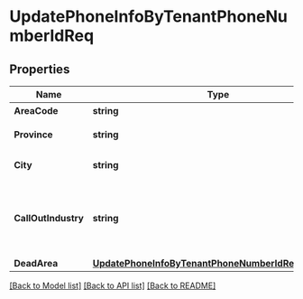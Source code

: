 # UpdatePhoneInfoByTenantPhoneNumberIdReq

## Properties

Name | Type | Description | Notes
------------ | ------------- | ------------- | -------------
**AreaCode** | **string** | 线路归属地 | [optional] 
**Province** | **string** | 线路归属地省 | [optional] 
**City** | **string** | 线路归属地市 | [optional] 
**CallOutIndustry** | **string** | (FINANCE, \&quot;金融\&quot;),(OTHER, \&quot;其他\&quot;) | [optional] 
**DeadArea** | [**UpdatePhoneInfoByTenantPhoneNumberIdReqDeadArea**](UpdatePhoneInfoByTenantPhoneNumberIdReq_deadArea.md) |  | [optional] 

[[Back to Model list]](../README.md#documentation-for-models) [[Back to API list]](../README.md#documentation-for-api-endpoints) [[Back to README]](../README.md)


